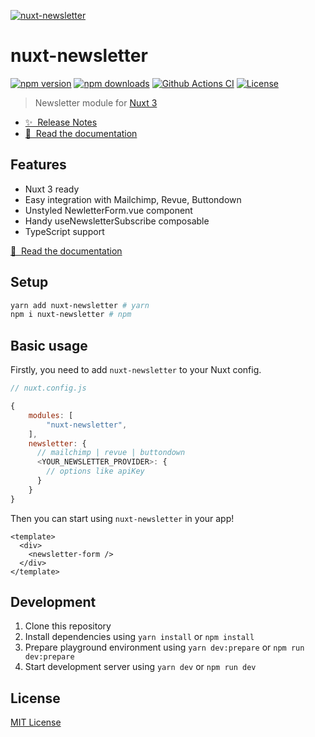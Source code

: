 [![nuxt-newsletter](https://nuxt-newsletter.netlify.app/preview.png)](https://nuxt-newsletter.netlify.app)

# nuxt-newsletter

[![npm version][npm-version-src]][npm-version-href]
[![npm downloads][npm-downloads-src]][npm-downloads-href]
[![Github Actions CI][github-actions-ci-src]][github-actions-ci-href]
[![License][license-src]][license-href]

> Newsletter module for [Nuxt 3](https://v3.nuxtjs.org)

- [✨ &nbsp;Release Notes](https://github.com/baroshem/nuxt-newsletter/releases)
- [📖 &nbsp;Read the documentation](https://nuxt-newsletter.netlify.app)

## Features

- Nuxt 3 ready
- Easy integration with Mailchimp, Revue, Buttondown
- Unstyled NewletterForm.vue component
- Handy useNewsletterSubscribe composable
- TypeScript support

[📖 &nbsp;Read the documentation](https://nuxt-newsletter.netlify.app)

## Setup

```sh
yarn add nuxt-newsletter # yarn
npm i nuxt-newsletter # npm
```

## Basic usage

Firstly, you need to add `nuxt-newsletter` to your Nuxt config.

```javascript
// nuxt.config.js

{
    modules: [
        "nuxt-newsletter",
    ],
    newsletter: {
      // mailchimp | revue | buttondown
      <YOUR_NEWSLETTER_PROVIDER>: {
        // options like apiKey
      }
    }
}
```

Then you can start using `nuxt-newsletter` in your app!

```vue
<template>
  <div>
    <newsletter-form />
  </div>
</template>
```

## Development

1. Clone this repository
2. Install dependencies using `yarn install` or `npm install`
3. Prepare playground environment using `yarn dev:prepare` or `npm run dev:prepare`
4. Start development server using `yarn dev` or `npm run dev`

## License

[MIT License](./LICENSE)

<!-- Badges -->

[npm-version-src]: https://img.shields.io/npm/v/nuxt-newsletter/latest.svg
[npm-version-href]: https://npmjs.com/package/nuxt-newsletter
[npm-downloads-src]: https://img.shields.io/npm/dt/nuxt-newsletter.svg
[npm-downloads-href]: https://npmjs.com/package/nuxt-newsletter
[github-actions-ci-src]: https://github.com/baroshem/nuxt-newsletter/actions/workflows/ci.yml/badge.svg
[github-actions-ci-href]: https://github.com/baroshem/nuxt-newsletter/actions?query=workflow%3Aci
[license-src]: https://img.shields.io/npm/l/nuxt-newsletter.svg
[license-href]: https://npmjs.com/package/nuxt-newsletter
